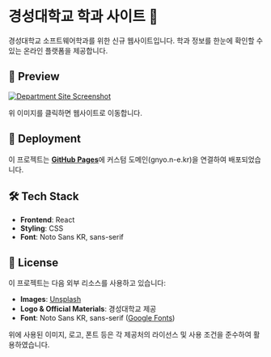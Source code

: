 # 경성대학교 학과 사이트 🏫

경성대학교 소프트웨어학과를 위한 신규 웹사이트입니다. 학과 정보를 한눈에 확인할 수 있는 온라인 플랫폼을 제공합니다.

## 🔗 Preview

[![Department Site Screenshot](https://github.com/user-attachments/assets/49e67c8c-e68c-4f4b-86aa-6c5568031aa7)](https://gnyo.n-e.kr/)

위 이미지를 클릭하면 웹사이트로 이동합니다.

## 🚀 Deployment

이 프로젝트는 [**GitHub Pages**](https://gnyo.n-e.kr/)에 커스텀 도메인(gnyo.n-e.kr)을 연결하여 배포되었습니다.

## 🛠️ Tech Stack

- **Frontend**: React
- **Styling**: CSS
- **Font**: Noto Sans KR, sans-serif

## 📄 License

이 프로젝트는 다음 외부 리소스를 사용하고 있습니다:

- **Images**: [Unsplash](https://unsplash.com/)
- **Logo & Official Materials**: 경성대학교 제공
- **Font**: Noto Sans KR, sans-serif ([Google Fonts](https://fonts.googleapis.com/css2?family=Noto+Sans+KR:wght@100..900&display=swap))

위에 사용된 이미지, 로고, 폰트 등은 각 제공처의 라이선스 및 사용 조건을 준수하여 활용하였습니다.
